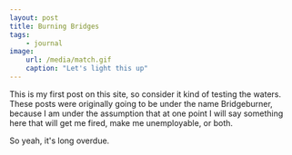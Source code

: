 ```yaml
---
layout: post
title: Burning Bridges
tags:
    - journal
image:
    url: /media/match.gif
    caption: "Let's light this up"
---
```


This is my first post on this site, so consider it kind of testing the waters. These posts were originally going to be under the name Bridgeburner, because I am under the assumption that at one point I will say something here that will get me fired, make me unemployable, or both.

So yeah, it's long overdue.
